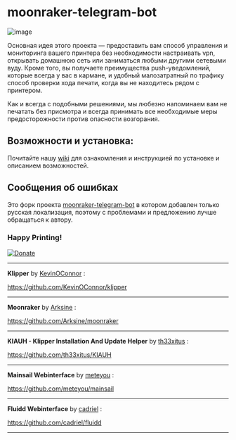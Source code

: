 # moonraker-telegram-bot

![image](https://user-images.githubusercontent.com/51682059/140623765-3b839b4b-40c2-4f87-8969-6cb609f2c5f1.png)

Основная идея этого проекта — предоставить вам способ управления и мониторинга вашего принтера без необходимости настраивать vpn, открывать домашнюю сеть или заниматься любыми другими сетевыми вуду.
Кроме того, вы получаете преимущества push-уведомлений, которые всегда у вас в кармане, и удобный малозатратный по трафику способ проверки хода печати, когда вы не находитесь рядом с принтером.

Как и всегда с подобными решениями, мы любезно напоминаем вам не печатать без присмотра и всегда принимать все необходимые меры предосторожности против опасности возгорания.

## Возможности и установка:

Почитайте нашу [wiki](https://github.com/nlef/moonraker-telegram-bot/wiki) для ознакомления и инструкцией по установке и описанием возможностей.

## Сообщения об ошибках

Это форк проекта [moonraker-telegram-bot](https://github.com/nlef/moonraker-telegram-bot) в котором добавлен только русская локализация, поэтому с проблемами и предложению лучше обращаться к автору.




### Happy Printing!
[![Donate](https://img.shields.io/badge/Donate-PayPal-green.svg)](https://www.paypal.com/donate/?hosted_button_id=KCKKK5WLXNEFE)





---

**Klipper** by [KevinOConnor](https://github.com/KevinOConnor) :

https://github.com/KevinOConnor/klipper

---
**Moonraker** by [Arksine](https://github.com/Arksine) :

https://github.com/Arksine/moonraker

---

**KIAUH - Klipper Installation And Update Helper** by [th33xitus](https://github.com/th33xitus) :

https://github.com/th33xitus/KIAUH

---

**Mainsail Webinterface** by [meteyou](https://github.com/meteyou) :

https://github.com/meteyou/mainsail

---

**Fluidd Webinterface** by [cadriel](https://github.com/cadriel) :

https://github.com/cadriel/fluidd

---
